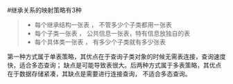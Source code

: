 #继承关系的映射策略有3种

>* 每个继承结构一张表 ， 不管多少个子类都用一张表
>* 每个子类一张表 ， 公共信息一张表，特有信息放独自的表
>* 每个具体类一张表 ， 有多少个子类就有多少张表

第一种方式属于单表策略，其优点在于查询子类对象的时候无需表连接，查询速度快，适合多态查询；
缺点是可能导致表很大。后两种方式属于多表策略，其优点在于数据存储紧凑，其缺点是需要进行连接查询，
不适合多态查询。